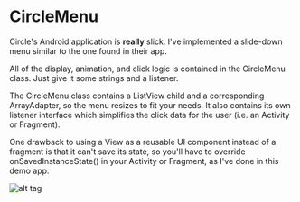 CircleMenu
==========

Circle's Android application is **really** slick.  I've implemented a slide-down menu similar to the one found in
their app.

All of the display, animation, and click logic is contained in the CircleMenu class.  Just give it some strings and
a listener.

The CircleMenu class contains a ListView child and a corresponding ArrayAdapter, so the menu resizes to fit your needs.
It also contains its own listener interface which simplifies the click data for the user (i.e. an Activity or Fragment).

One drawback to using a View as a reusable UI component instead of a fragment is that it can't save its state,
so you'll have to override onSavedInstanceState() in your Activity or Fragment, as I've done in this demo app.

![alt tag](https://raw.github.com/mattlogan/AndroidImageResizer/master/readme-images/skateboarder.png)
